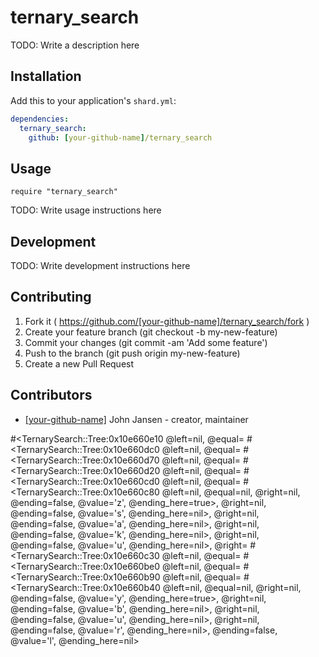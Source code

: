 # ternary_search

TODO: Write a description here

## Installation

Add this to your application's `shard.yml`:

```yaml
dependencies:
  ternary_search:
    github: [your-github-name]/ternary_search
```

## Usage

```crystal
require "ternary_search"
```

TODO: Write usage instructions here

## Development

TODO: Write development instructions here

## Contributing

1. Fork it ( https://github.com/[your-github-name]/ternary_search/fork )
2. Create your feature branch (git checkout -b my-new-feature)
3. Commit your changes (git commit -am 'Add some feature')
4. Push to the branch (git push origin my-new-feature)
5. Create a new Pull Request

## Contributors

- [[your-github-name]](https://github.com/[your-github-name]) John Jansen - creator, maintainer



#<TernarySearch::Tree:0x10e660e10
  @left=nil,
  @equal=
    #<TernarySearch::Tree:0x10e660dc0
      @left=nil,
      @equal=
        #<TernarySearch::Tree:0x10e660d70
          @left=nil,
          @equal=
            #<TernarySearch::Tree:0x10e660d20
              @left=nil,
              @equal=
                #<TernarySearch::Tree:0x10e660cd0
                  @left=nil,
                  @equal=
                    #<TernarySearch::Tree:0x10e660c80
                      @left=nil,
                      @equal=nil,
                      @right=nil,
                      @ending=false,
                      @value='z',
                      @ending_here=true>,
                  @right=nil,
                  @ending=false,
                  @value='s',
                  @ending_here=nil>,
              @right=nil,
              @ending=false,
              @value='a',
              @ending_here=nil>,
          @right=nil,
          @ending=false,
          @value='k',
          @ending_here=nil>,
      @right=nil,
      @ending=false,
      @value='u',
      @ending_here=nil>,
  @right=
    #<TernarySearch::Tree:0x10e660c30
      @left=nil,
      @equal=
        #<TernarySearch::Tree:0x10e660be0
          @left=nil,
          @equal=
            #<TernarySearch::Tree:0x10e660b90
              @left=nil,
              @equal=
                #<TernarySearch::Tree:0x10e660b40
                  @left=nil,
                  @equal=nil,
                  @right=nil,
                  @ending=false,
                  @value='y',
                  @ending_here=true>,
              @right=nil,
              @ending=false,
              @value='b',
              @ending_here=nil>,
          @right=nil,
          @ending=false,
          @value='u',
          @ending_here=nil>,
      @right=nil,
      @ending=false,
      @value='r',
      @ending_here=nil>,
  @ending=false,
  @value='l',
  @ending_here=nil>
